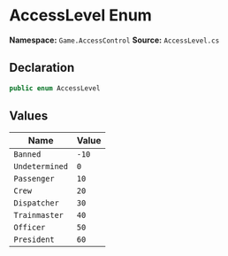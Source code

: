 # AccessLevel Enum

**Namespace:** `Game.AccessControl`
**Source:** `AccessLevel.cs`

## Declaration

```csharp
public enum AccessLevel
```

## Values

| Name | Value |
|------|-------|
| `Banned` | `-10` |
| `Undetermined` | `0` |
| `Passenger` | `10` |
| `Crew` | `20` |
| `Dispatcher` | `30` |
| `Trainmaster` | `40` |
| `Officer` | `50` |
| `President` | `60` |

